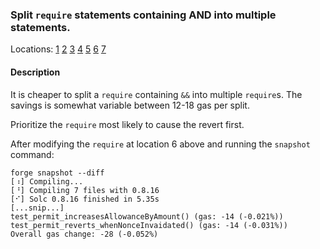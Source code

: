 ### Split `require` statements containing AND into multiple statements. 

Locations:
[1](https://github.com/code-423n4/2022-10-inverse/blob/3e81f0f5908ea99b36e6ab72f13488bbfe622183/src/Market.sol#L162)
[2](https://github.com/code-423n4/2022-10-inverse/blob/3e81f0f5908ea99b36e6ab72f13488bbfe622183/src/Market.sol#L172)
[3](https://github.com/code-423n4/2022-10-inverse/blob/3e81f0f5908ea99b36e6ab72f13488bbfe622183/src/Market.sol#L184)
[4](https://github.com/code-423n4/2022-10-inverse/blob/3e81f0f5908ea99b36e6ab72f13488bbfe622183/src/Market.sol#L195)
[5](https://github.com/code-423n4/2022-10-inverse/blob/3e81f0f5908ea99b36e6ab72f13488bbfe622183/src/Market.sol#L448)
[6](https://github.com/code-423n4/2022-10-inverse/blob/3e81f0f5908ea99b36e6ab72f13488bbfe622183/src/Market.sol#L512)
[7](https://github.com/code-423n4/2022-10-inverse/blob/3e81f0f5908ea99b36e6ab72f13488bbfe622183/src/DBR.sol#L249)


#### Description

It is cheaper to split a `require` containing `&&` into multiple `require`s. The savings is somewhat variable between 12-18 gas per split.

Prioritize the `require` most likely to cause the revert first.

After modifying the `require` at location 6 above and running the `snapshot` command:

```
forge snapshot --diff
[⠰] Compiling...
[⠘] Compiling 7 files with 0.8.16
[⠊] Solc 0.8.16 finished in 5.35s
[...snip...]
test_permit_increasesAllowanceByAmount() (gas: -14 (-0.021%)) 
test_permit_reverts_whenNonceInvaidated() (gas: -14 (-0.031%)) 
Overall gas change: -28 (-0.052%)
```